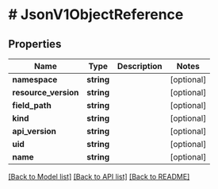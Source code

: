 # # JsonV1ObjectReference

## Properties

Name | Type | Description | Notes
------------ | ------------- | ------------- | -------------
**namespace** | **string** |  | [optional]
**resource_version** | **string** |  | [optional]
**field_path** | **string** |  | [optional]
**kind** | **string** |  | [optional]
**api_version** | **string** |  | [optional]
**uid** | **string** |  | [optional]
**name** | **string** |  | [optional]

[[Back to Model list]](../../README.md#models) [[Back to API list]](../../README.md#endpoints) [[Back to README]](../../README.md)
